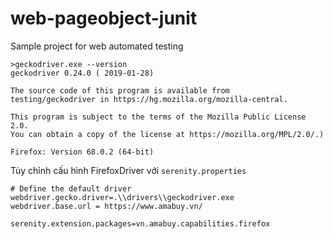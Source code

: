 # web-pageobject-junit
Sample project for web automated testing

```
>geckodriver.exe --version
geckodriver 0.24.0 ( 2019-01-28)

The source code of this program is available from
testing/geckodriver in https://hg.mozilla.org/mozilla-central.

This program is subject to the terms of the Mozilla Public License 2.0.
You can obtain a copy of the license at https://mozilla.org/MPL/2.0/.)

Firefox: Version 68.0.2 (64-bit)
```

Tùy chỉnh cấu hình FirefoxDriver với `serenity.properties`

```
# Define the default driver
webdriver.gecko.driver=.\\drivers\\geckodriver.exe
webdriver.base.url = https://www.amabuy.vn/

serenity.extension.packages=vn.amabuy.capabilities.firefox
```


